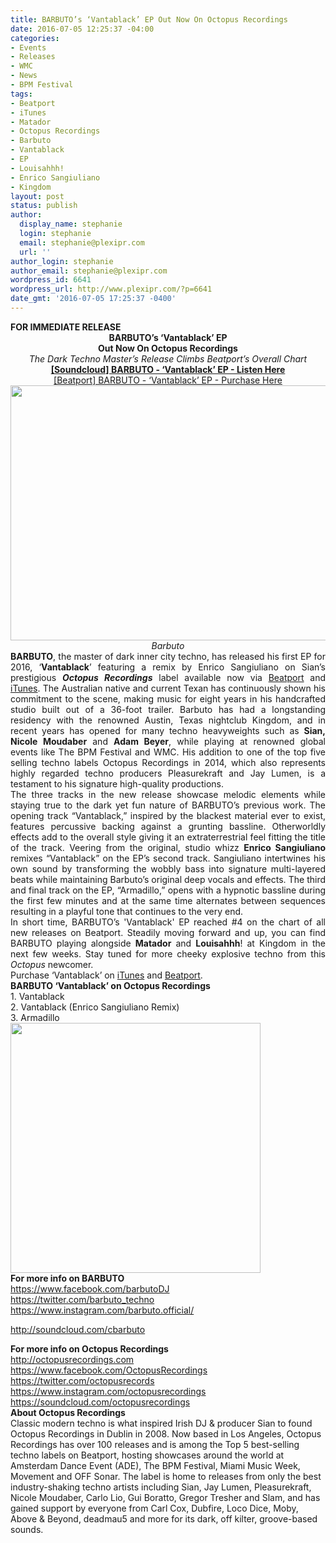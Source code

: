 ```yaml
---
title: BARBUTO’s ‘Vantablack’ EP Out Now On Octopus Recordings
date: 2016-07-05 12:25:37 -04:00
categories:
- Events
- Releases
- WMC
- News
- BPM Festival
tags:
- Beatport
- iTunes
- Matador
- Octopus Recordings
- Barbuto
- Vantablack
- EP
- Louisahhh!
- Enrico Sangiuliano
- Kingdom
layout: post
status: publish
author:
  display_name: stephanie
  login: stephanie
  email: stephanie@plexipr.com
  url: ''
author_login: stephanie
author_email: stephanie@plexipr.com
wordpress_id: 6641
wordpress_url: http://www.plexipr.com/?p=6641
date_gmt: '2016-07-05 17:25:37 -0400'
---
```


<div><b>FOR IMMEDIATE RELEASE</b></div>
<div align="center">
<div dir="ltr"></div>
<div dir="ltr">
<div dir="ltr">
<div dir="ltr">
<div dir="ltr">
<div dir="ltr">
<div dir="ltr">
<div dir="ltr">
<div dir="ltr">
<div dir="ltr"><strong>BARBUTO’s ‘Vantablack’ EP</strong></div>
<div dir="ltr"><strong>Out Now On Octopus Recordings</strong></div>
<div dir="ltr"><em>The Dark Techno Master’s Release Climbs Beatport’s Overall Chart</em></div>
<div></div>
<div>
<div dir="ltr"><b><a href="http://t.ymlp58.com/jhhqeacaejmheaxawyjadaueqwe/click.php" target="_blank" data-saferedirecturl="https://www.google.com/url?hl=en&amp;q=http://t.ymlp58.com/jhhqeacaejmheaxawyjadaueqwe/click.php&amp;source=gmail&amp;ust=1468344392572000&amp;usg=AFQjCNHTeJ7zmMio4Q73y8NWcqXC-2iu6A">[Soundcloud] BARBUTO - ‘Vantablack’ EP - Listen Here</a></b></div>
</div>
</div>
</div>
<div dir="ltr">
<div dir="ltr">
<div dir="ltr"><a href="http://t.ymlp58.com/jhhqmadaejmheagawyjavaueqwe/click.php" target="_blank" data-saferedirecturl="https://www.google.com/url?hl=en&amp;q=http://t.ymlp58.com/jhhqmadaejmheagawyjavaueqwe/click.php&amp;source=gmail&amp;ust=1468344392572000&amp;usg=AFQjCNF3WTNMV7JKI4HiGp1m9qfAFokZGQ">[Beatport] BARBUTO - ‘Vantablack’ EP - Purchase Here</a></div>
</div>
<div></div>
<div><img class="CToWUd a6T aligncenter" tabindex="0" src="https://ci5.googleusercontent.com/proxy/UKoCFfU9c9QxdkT6wHNTEowXaBYnWzDV1LQ95TH9Y5wYreYAUgcwkinUcsJESwRy3bYljOWWJGtL6d4s7upA=s0-d-e1-ft#http://img.ymlp58.com/plexipr_BARBUTO.jpg" width="600" height="408" /></div>
</div>
</div>
</div>
</div>
</div>
</div>
</div>
</div>
<div>
<div>
<div>
<div dir="ltr">
<div dir="ltr">
<div dir="ltr">
<div dir="ltr">
<div dir="ltr">
<div dir="ltr">
<div dir="ltr" style="text-align: center;"><i>Barbuto</i></div>
<div dir="ltr"></div>
</div>
</div>
</div>
</div>
</div>
</div>
<div dir="ltr"></div>
<div>
<div dir="ltr">
<div dir="ltr">
<div dir="ltr">
<div dir="ltr" style="text-align: justify;"><strong>BARBUTO</strong>, the master of dark inner city techno, has released his first EP for 2016, ‘<strong>Vantablack</strong>’ featuring a remix by Enrico Sangiuliano on Sian’s prestigious <em><strong>Octopus Recordings</strong></em> label available now via <a href="http://t.ymlp58.com/jhhqmadaejmheagawyjavaueqwe/click.php" target="_blank" data-saferedirecturl="https://www.google.com/url?hl=en&amp;q=http://t.ymlp58.com/jhhqmadaejmheagawyjavaueqwe/click.php&amp;source=gmail&amp;ust=1468344392573000&amp;usg=AFQjCNGsxjJI_6mhJ18Ce4hRJ_bzRr89IA">Beatport</a> and <a href="http://t.ymlp58.com/jhhqjataejmheaoawyjaxaueqwe/click.php" target="_blank" data-saferedirecturl="https://www.google.com/url?hl=en&amp;q=http://t.ymlp58.com/jhhqjataejmheaoawyjaxaueqwe/click.php&amp;source=gmail&amp;ust=1468344392573000&amp;usg=AFQjCNE9Lhiwqm54YOahrmIIxRgSwmqp1w">iTunes</a>. The Australian native and current Texan has continuously shown his commitment to the scene, making music for eight years in his handcrafted studio built out of a 36-foot trailer. Barbuto has had a longstanding residency with the renowned Austin, Texas nightclub Kingdom, and in recent years has opened for many techno heavyweights such as <strong>Sian, Nicole Moudaber</strong> and <strong>Adam Beyer</strong>, while playing at renowned global events like The BPM Festival and WMC. His addition to one of the top five selling techno labels Octopus Recordings in 2014, which also represents highly regarded techno producers Pleasurekraft and Jay Lumen, is a testament to his signature high-quality productions.</div>
<div dir="ltr" style="text-align: justify;">The three tracks in the new release showcase melodic elements while staying true to the dark yet fun nature of BARBUTO’s previous work. The opening track “Vantablack,” inspired by the blackest material ever to exist, features percussive backing against a grunting bassline. Otherworldly effects add to the overall style giving it an extraterrestrial feel fitting the title of the track. Veering from the original, studio whizz <strong>Enrico Sangiuliano</strong> remixes “Vantablack” on the EP’s second track. Sangiuliano intertwines his own sound by transforming the wobbly bass into signature multi-layered beats while maintaining Barbuto’s original deep vocals and effects. The third and final track on the EP, “Armadillo,” opens with a hypnotic bassline during the first few minutes and at the same time alternates between sequences resulting in a playful tone that continues to the very end.</div>
<div dir="ltr" style="text-align: justify;">In short time, BARBUTO’s 'Vantablack' EP reached #4 on the chart of all new releases on Beatport. Steadily moving forward and up, you can find BARBUTO playing alongside <strong>Matador</strong> and <strong>Louisahhh</strong>! at Kingdom in the next few weeks. Stay tuned for more cheeky explosive techno from this <em>Octopus</em> newcomer.</div>
<div dir="ltr" style="text-align: justify;">Purchase ‘Vantablack’ on <a href="http://t.ymlp58.com/jhhqbagaejmheanawyjakaueqwe/click.php" target="_blank" data-saferedirecturl="https://www.google.com/url?hl=en&amp;q=http://t.ymlp58.com/jhhqbagaejmheanawyjakaueqwe/click.php&amp;source=gmail&amp;ust=1468344392573000&amp;usg=AFQjCNGuZC02IrsdzXZXdU7qIplOqWl66Q">iTunes</a> and <a href="http://t.ymlp58.com/jhhqmadaejmheagawyjavaueqwe/click.php" target="_blank" data-saferedirecturl="https://www.google.com/url?hl=en&amp;q=http://t.ymlp58.com/jhhqmadaejmheagawyjavaueqwe/click.php&amp;source=gmail&amp;ust=1468344392573000&amp;usg=AFQjCNGsxjJI_6mhJ18Ce4hRJ_bzRr89IA">Beatport</a>.</div>
<div dir="ltr" style="text-align: justify;"><strong>BARBUTO ‘Vantablack’ on Octopus Recordings</strong></div>
<div dir="ltr" style="text-align: justify;">1. Vantablack</div>
<div dir="ltr" style="text-align: justify;">2. Vantablack (Enrico Sangiuliano Remix)</div>
<div dir="ltr" style="text-align: justify;">3. Armadillo</div>
<div></div>
</div>
</div>
<div dir="ltr"><img class="CToWUd a6T" tabindex="0" src="https://ci4.googleusercontent.com/proxy/33-sy-a95VX3ok6QYoqR5jg8A2gXyibEem3fPj0KhT0_NCbXSo7ug7uxpbkr0nWiOM2ri3qcK1LdckjfIUPgvGm932xj=s0-d-e1-ft#http://img.ymlp58.com/plexipr_vantablack--1.jpg" width="400" height="400" /></div>
<div dir="ltr"></div>
<div dir="ltr">
<div dir="ltr"><strong>For more info on BARBUTO</strong></div>
<div dir="ltr">
<div dir="ltr"><a href="http://t.ymlp58.com/jhhqhagaejmheadawyjapaueqwe/click.php" target="_blank" data-saferedirecturl="https://www.google.com/url?hl=en&amp;q=http://t.ymlp58.com/jhhqhagaejmheadawyjapaueqwe/click.php&amp;source=gmail&amp;ust=1468344392573000&amp;usg=AFQjCNE1Egd0yc4z2uX06u2Db3OF9bi1QA">https://www.facebook.com/<wbr></wbr>barbutoDJ</a></div>
<div dir="ltr"><a href="http://t.ymlp58.com/jhhqwafaejmheaiawyjalaueqwe/click.php" target="_blank" data-saferedirecturl="https://www.google.com/url?hl=en&amp;q=http://t.ymlp58.com/jhhqwafaejmheaiawyjalaueqwe/click.php&amp;source=gmail&amp;ust=1468344392573000&amp;usg=AFQjCNEvYzjmE76WBakTkQN4EbUQyFZy7Q">https://twitter.com/barbuto_<wbr></wbr>techno</a></div>
<div dir="ltr"><a href="http://t.ymlp58.com/jhhqqacaejmheakawyjaraueqwe/click.php" target="_blank" data-saferedirecturl="https://www.google.com/url?hl=en&amp;q=http://t.ymlp58.com/jhhqqacaejmheakawyjaraueqwe/click.php&amp;source=gmail&amp;ust=1468344392573000&amp;usg=AFQjCNHuibqhtkxYsFpIuoytSprDToSbOQ">https://www.instagram.com/<wbr></wbr>barbuto.official/</a></div>
<p><a href="http://t.ymlp58.com/jhhqyakaejmheadawyjaiaueqwe/click.php" target="_blank" data-saferedirecturl="https://www.google.com/url?hl=en&amp;q=http://t.ymlp58.com/jhhqyakaejmheadawyjaiaueqwe/click.php&amp;source=gmail&amp;ust=1468344392573000&amp;usg=AFQjCNEkmk802NFZSEAeel4wmj9wGZ8_1A">http://soundcloud.com/cbarbuto</a></p>
</div>
<div></div>
<div><b>For more info on Octopus Recordings</b></div>
<div><a href="http://t.ymlp58.com/jhhysaaaejmhearawyjaaaueqwe/click.php" target="_blank" data-saferedirecturl="https://www.google.com/url?hl=en&amp;q=http://t.ymlp58.com/jhhysaaaejmhearawyjaaaueqwe/click.php&amp;source=gmail&amp;ust=1468344392573000&amp;usg=AFQjCNFR5EO3UxbI6hUH0j95OJtGD67rtQ">http://octopusrecordings.com</a></div>
<div><a href="http://t.ymlp58.com/jhhyuadaejmheadawyjakaueqwe/click.php" target="_blank" data-saferedirecturl="https://www.google.com/url?hl=en&amp;q=http://t.ymlp58.com/jhhyuadaejmheadawyjakaueqwe/click.php&amp;source=gmail&amp;ust=1468344392573000&amp;usg=AFQjCNFAwPoGpizb5v2T18C_NFHJ-B-roQ">https://www.facebook.com/<wbr></wbr>OctopusRecordings</a></div>
<div><a href="http://t.ymlp58.com/jhhyearaejmhealawyjaraueqwe/click.php" target="_blank" data-saferedirecturl="https://www.google.com/url?hl=en&amp;q=http://t.ymlp58.com/jhhyearaejmhealawyjaraueqwe/click.php&amp;source=gmail&amp;ust=1468344392573000&amp;usg=AFQjCNHjH37ZB4AukMTNgYwedDgmFeQaHw">https://twitter.com/<wbr></wbr>octopusrecords</a></div>
<div><a href="http://t.ymlp58.com/jhhymaoaejmheaaawyjagaueqwe/click.php" target="_blank" data-saferedirecturl="https://www.google.com/url?hl=en&amp;q=http://t.ymlp58.com/jhhymaoaejmheaaawyjagaueqwe/click.php&amp;source=gmail&amp;ust=1468344392573000&amp;usg=AFQjCNH900Ds2-GXEQQq12qg7h4UzqaTNw">https://www.instagram.com/<wbr></wbr>octopusrecordings</a></div>
<div><a href="http://t.ymlp58.com/jhhyjaraejmheafawyjapaueqwe/click.php" target="_blank" data-saferedirecturl="https://www.google.com/url?hl=en&amp;q=http://t.ymlp58.com/jhhyjaraejmheafawyjapaueqwe/click.php&amp;source=gmail&amp;ust=1468344392573000&amp;usg=AFQjCNHLl4NRJ4NlTMpOs_PAbmvvPsCiZw">https://soundcloud.com/<wbr></wbr>octopusrecordings</a></div>
<div></div>
<div>
<div dir="ltr"><strong>About Octopus Recordings</strong></div>
<div dir="ltr">Classic modern techno is what inspired Irish DJ &amp; producer Sian to found Octopus Recordings in Dublin in 2008. Now based in Los Angeles, Octopus Recordings has over 100 releases and is among the Top 5 best-selling techno labels on Beatport, hosting showcases around the world at Amsterdam Dance Event (ADE), The BPM Festival, Miami Music Week, Movement and OFF Sonar. The label is home to releases from only the best industry-shaking techno artists including Sian, Jay Lumen, Pleasurekraft, Nicole Moudaber, Carlo Lio, Gui Boratto, Gregor Tresher and Slam, and has gained support by everyone from Carl Cox, Dubfire, Loco Dice, Moby, Above &amp; Beyond, deadmau5 and more for its dark, off kilter, groove-based sounds.</div>
</div>
</div>
</div>
</div>
</div>
</div>
</div>
